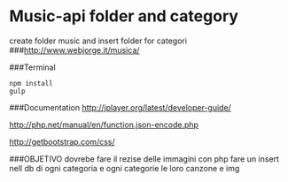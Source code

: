 # Music-api folder and category
create folder music and insert folder for categori 
###http://www.webjorge.it/musica/

###Terminal
```
npm install
gulp
```



###Documentation
http://jplayer.org/latest/developer-guide/

http://php.net/manual/en/function.json-encode.php

http://getbootstrap.com/css/



###OBJETIVO
dovrebe fare il rezise delle immagini con php
fare un insert nell db di ogni categoria e ogni categorie le loro canzone e img


